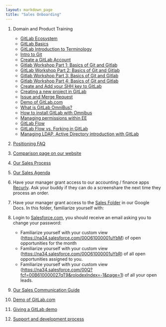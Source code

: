 ```yaml
---
layout: markdown_page
title: "Sales Onboarding"
---
```

1. Domain and Product Training
    * [GitLab Ecosystem](https://docs.google.com/presentation/d/1vCU-NbZWz8NTNK8Vu3y4zGMAHb5DpC8PE5mHtw1PWfI/edit)
    * [GitLab Basics](http://doc.gitlab.com/ce/gitlab-basics/README.html)
    * [GitLab Introduction to Terminology](https://about.gitlab.com/2015/05/18/simple-words-for-a-gitlab-newbie/)
    * [Intro to Git](https://www.codeschool.com/account/courses/try-git)
    * [Create a GitLab Account](https://courses.platzi.com/classes/git-gitlab/concepto/first-steps/create-an-account-on-gitlab/material/)
    * [Gitlab Workshop Part 1: Basics of Git and Gitlab](https://courses.platzi.com/classes/git-gitlab/concepto/part-1/part-1/material/)
    * [GitLab Workshop Part 2: Basics of Git and Gitlab](https://courses.platzi.com/classes/git-gitlab/concepto/part-1/part-23370/material/)
    * [Gitlab Workshop Part 3: Basics of Git and Gitlab](https://courses.platzi.com/classes/git-gitlab/concepto/part-1/part-3/material/)
    * [Gitlab Workshop Part 4: Basics of Git and Gitlab](https://courses.platzi.com/classes/git-gitlab/concepto/part-1/part-4/material/)
    * [Create and Add your SHH key to GitLab](https://www.youtube.com/watch?v=54mxyLo3Mqk)
    * [Creating a new project in GitLab](https://www.youtube.com/watch?v=7p0hrpNaJ14)
    * [Issue and Merge Request](https://www.youtube.com/watch?v=raXvuwet78M)
    * [Demo of GitLab.com](https://www.youtube.com/watch?v=WaiL5DGEMR4)
    * [What is GitLab OmniBus?](https://www.youtube.com/watch?v=XTmpKudd-Oo)
    * [How to install GitLab with Omnibus](https://www.youtube.com/watch?v=Q69YaOjqNhg)
    * [Managing permissions within EE](https://www.youtube.com/watch?v=DjUoIrkiNuM)
    * [GitLab Flow](https://about.gitlab.com/2014/09/29/gitlab-flow/)
    * [GitLab Flow vs. Forking in GitLab](https://www.youtube.com/watch?v=UGotqAUACZA)
    * [Managing LDAP, Active Directory introduction with GitLab](https://www.youtube.com/watch?v=HPMjM-14qa8)


1. [Positioning FAQ](https://about.gitlab.com/handbook/positioning-faq)

1. [Comparison page on our website](https://about.gitlab.com/comparison/)

1. [Our Sales Process](https://about.gitlab.com/handbook/sales_process/)

1. [Our Sales Agenda](https://docs.google.com/document/d/1l1ecVjKAJY67Zk28CYFiepHAFzvMNu9yDUYVSQmlTmU/edit)

1. Have your manager grant access to our accounting / finance apps [Recurly](https://app.recurly.com/login). Ask your buddy if they can do a screenshare the next time they process an order.

1. Have your manager grant access to the [Sales Folder](https://drive.google.com/drive/u/0/#shared-with-me) in our Google Docs. In this folder, familiarize yourself with:

1. Login to [Salesforce.com](http://www.salesforce.com/), you should receive an email asking you to change your password:
    * Familiarize yourself with your custom view (https://na34.salesforce.com/00O61000001uYbM) of open opportunities for the month
    * Familiarize yourself with your custom view (https://na34.salesforce.com/00O61000001uYbR) of all open opportunities assigned to you.
    * Familiarize yourself with your custom view (https://na34.salesforce.com/00Q?fcf=00B610000027qT9&rolodexIndex=-1&page=1) of all your open leads.


1. [Our Sales Communication Guide](https://docs.google.com/document/d/1IMDzTj3hZrnsA417z9Ye7WBa8yLkWxGzaLZNJ3O_nVA/edit#heading=h.3nffcmsbeqo7)

1. [Demo of GitLab.com](https://www.youtube.com/watch?v=WaiL5DGEMR4)

1. [Giving a GitLab demo](https://about.gitlab.com/handbook/demo/)

1. [Support and development process](/handbook/support-and-development-process)